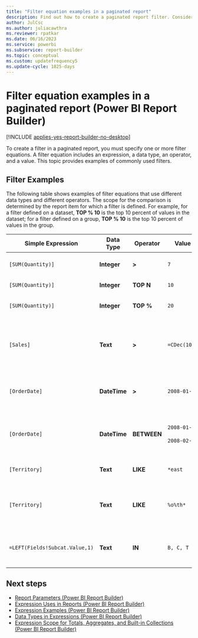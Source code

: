```yaml
---
title: "Filter equation examples in a paginated report"
description: Find out how to create a paginated report filter. Consider these examples of often-used filters to create your own.
author: JulCsc
ms.author: juliacawthra
ms.reviewer: rpatkar
ms.date: 06/16/2023
ms.service: powerbi
ms.subservice: report-builder
ms.topic: conceptual
ms.custom: updatefrequency5
ms.update-cycle: 1825-days
---
```

# Filter equation examples in a paginated report (Power BI Report Builder)

[!INCLUDE [applies-yes-report-builder-no-desktop](../../includes/applies-yes-report-builder-no-desktop.md)]

  To create a filter in a paginated report, you must specify one or more filter equations. A filter equation includes an expression, a data type, an operator, and a value. This topic provides examples of commonly used filters.

## Filter Examples

The following table shows examples of filter equations that use different data types and different operators. The scope for the comparison is determined by the report item for which a filter is defined. For example, for a filter defined on a dataset, **TOP % 10** is the top 10 percent of values in the dataset; for a filter defined on a group, **TOP % 10** is the top 10 percent of values in the group.

| Simple Expression | Data Type | Operator | Value | Description |
| --- | --- | --- | --- | --- |
| `[SUM(Quantity)]` | **Integer** | **>** | `7` | Includes data values that are greater than 7. |
| `[SUM(Quantity)]` | **Integer** | **TOP N** | `10` | Includes the top 10 data values. |
| `[SUM(Quantity)]` | **Integer** | **TOP %** | `20` | Includes the top 20% of data values. |
| `[Sales]` | **Text** | **>** | `=CDec(100)` | Includes all values of type System.Decimal (SQL "money" data types) greater than $100. |
| `[OrderDate]` | **DateTime** | **>** | `2008-01-01` | Includes all dates from January 1, 2008 to the present date. |
| `[OrderDate]` | **DateTime** | **BETWEEN** | `2008-01-01`<br /><br />`2008-02-01` | Includes dates from January 1, 2008 up to and including February 1, 2008. |
| `[Territory]` | **Text** | **LIKE** | `*east` | All territory names that end in "east". |
| `[Territory]` | **Text** | **LIKE** | `%o%th*` | All territory names that include North and South at the beginning of the name. |
| `=LEFT(Fields!Subcat.Value,1)` | **Text** | **IN** | `B, C, T` | All subcategory values that begin with the letters B, C, or T. |

## Next steps

- [Report Parameters (Power BI Report Builder)](../parameters/paginated-reports-create-parameters.md)
- [Expression Uses in Reports (Power BI Report Builder)](./expression-uses-reports-report-builder.md)
- [Expression Examples (Power BI Report Builder)](./report-builder-expression-examples.md)
- [Data Types in Expressions (Power BI Report Builder)](./data-types-expressions-report-builder.md)
- [Expression Scope for Totals, Aggregates, and Built-in Collections (Power BI Report Builder)](./expression-scope-for-totals-aggregates-and-built-in-collections.md)
